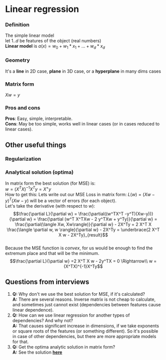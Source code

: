 
# Linear regression  
  
### Definition  
  
The simple linear model    
let $1..d$ be features of the object (real numbers)    
**Linear model** is $a(x) = w_0 + w_1 * x_1 + ... + w_d * x_d$  
  
### Geometry  
It's a **line** in 2D case, **plane** in 3D case, or a **hyperplane** in many dims cases   
  
### Matrix form  
  
$X  w = y$  
  
### Pros and cons  
**Pros**: Easy, simple, interpretable.    
**Cons**: May be too simple, works well in linear cases (or in cases reduced to linear cases).  
  
## Other useful things  
### Regularization  
  
### Analytical solution (optima)  
  
In matrix form the best solution (for MSE) is:    
$w = (X^T X)^{-1} X^T y = X^+ y$  
How to get this:
Lets write out our MSE Loss in matrix form: 
$L(w) = (Xw-y)^T (Xw-y)$ will be a vector of errors (for each object).  
Let's take the derivative (with respect to $w$):  
$$\frac{\partial L}{\partial w} =  \frac{\partial((w^TX^T -y^T)(Xw-y))}{\partial w} = \frac{\partial (w^T X^TXw - 2 y^TXw + y^Ty)}{\partial w}  =  \frac{\partial(\langle Xw, Xw\rangle)}{\partial w} - 2X^Ty = 2 X^T X \frac{\langle \partial w, w \rangle}{\partial w} - 2X^Ty = \underbrace{2 X^T X w - 2X^Ty}_{result}$$  
Because the MSE function is *convex*, for us would be enough to find the extremum place and that will be the minimum.  
$$\frac{\partial L}{\partial w} =2 X^T X w - 2y^TX = 0  
\Rightarrow\\ w = (X^TX)^{-1}X^Ty$$




  
## Questions from interviews  
   
1) **Q:** Why don't we use the best solution for MSE, if it's calculated?    
**A:** There are several reasons. Inverse matrix is not cheap to calculate, and sometimes just cannot exist (dependencies between features cause linear dependence).   
2) **Q:** How can we use linear regression for another types of dependencies?  And why not?    
**A:** That causes significant increase in dimensions, if we take exponents or square roots of the features (or something different). So it's possible in case of other dependencies, but there are more appropriate models for that.    
3) **Q:** Get the optima analytic solution in matrix form?    
**A:** See the solution [**here**](#analytical-solution-optima)